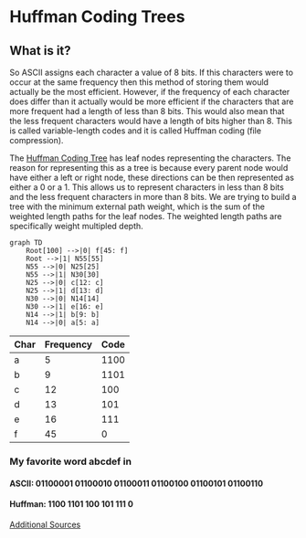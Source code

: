 # Huffman Coding Trees

## What is it?

So ASCII assigns each character a value of 8 bits. If this characters were to occur at the same frequency then this method of storing them would actually be the most efficient. However, if the frequency of each character does differ than it actually would be more efficient if the characters that are more frequent had a length of less than 8 bits. This would also mean that the less frequent characters would have a length of bits higher than 8. This is called variable-length codes and it is called Huffman coding (file compression).

The [Huffman Coding Tree](https://en.wikipedia.org/wiki/Huffman_coding) has leaf nodes representing the characters. The reason for representing this as a tree is because every parent node would have either a left or right node, these directions can be then represented as either a 0 or a 1. This allows us to represent characters in less than 8 bits and the less frequent characters in more than 8 bits. We are trying to build a tree with the minimum external path weight, which is the sum of the weighted length paths for the leaf nodes. The weighted length paths are specifically weight multipled depth.



```mermaid
graph TD
    Root[100] -->|0| f[45: f]
    Root -->|1| N55[55]
    N55 -->|0| N25[25]
    N55 -->|1| N30[30]
    N25 -->|0| c[12: c]
    N25 -->|1| d[13: d]
    N30 -->|0| N14[14]
    N30 -->|1| e[16: e]
    N14 -->|1| b[9: b]
    N14 -->|0| a[5: a]
```

| Char | Frequency | Code |
| - | ----- | ---- |
| a |  5    | 1100 |
| b |  9    | 1101 |
| c |  12   | 100  |
| d |  13   | 101  |
| e |  16   | 111  |
| f | 45    | 0    |

### My favorite word abcdef in
#### ASCII: 01100001 01100010 01100011 01100100 01100101 01100110
#### Huffman: 1100 1101 100 101 111 0


[Additional Sources](https://opendsa-server.cs.vt.edu/ODSA/Books/Everything/html/Huffman.html)